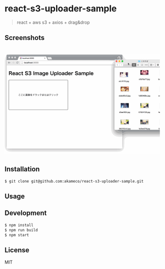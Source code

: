 # react-s3-uploader-sample

> react + aws s3 + axios + drag&drop

## Screenshots

# ![dakunesu](media/screen.gif)

## Installation

```
$ git clone git@github.com:akameco/react-s3-uploader-sample.git
```

## Usage

## Development

```
$ npm install
$ npm run build
$ npm start
```

## License

MIT
